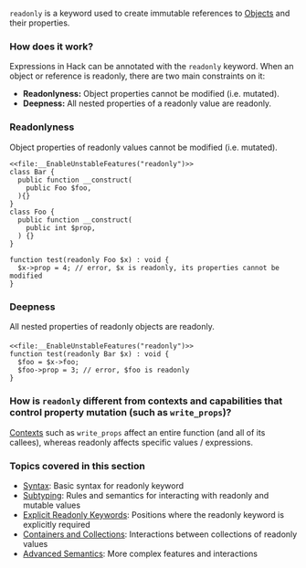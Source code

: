 `readonly` is a keyword used to create immutable references to [Objects](/hack/classes/introduction) and their properties. 

### How does it work?
Expressions in Hack can be annotated with the `readonly` keyword. When an object or reference is readonly, there are two main constraints on it:
* **Readonlyness:** Object properties cannot be modified (i.e. mutated).
* **Deepness:** All nested properties of a readonly value are readonly.


### Readonlyness
Object properties of readonly values cannot be modified (i.e. mutated).

```Hack readonly.readonlyness.hack.type-errors
<<file:__EnableUnstableFeatures("readonly")>>
class Bar {
  public function __construct(
    public Foo $foo,
  ){}
}
class Foo {
  public function __construct(
    public int $prop,
  ) {}
}

function test(readonly Foo $x) : void {
  $x->prop = 4; // error, $x is readonly, its properties cannot be modified
}
```

### Deepness
All nested properties of readonly objects are readonly.

#### 
``` Hack readonly.deepness.hack.type-errors
<<file:__EnableUnstableFeatures("readonly")>>
function test(readonly Bar $x) : void {
  $foo = $x->foo;
  $foo->prop = 3; // error, $foo is readonly
}
```

### How is `readonly` different from contexts and capabilities that control property mutation (such as `write_props`)?
[Contexts](/hack/contexts-and-capabilities/available-contexts-and-capabilities) such as `write_props` affect an entire function (and all of its callees), whereas readonly affects specific values / expressions. 


### Topics covered in this section
* [Syntax](syntax.md): Basic syntax for readonly keyword
* [Subtyping](subtyping.md): Rules and semantics for interacting with readonly and mutable values
* [Explicit Readonly Keywords](explicit-readonly-keywords.md): Positions where the readonly keyword is explicitly required
* [Containers and Collections](containers-and-collections.md): Interactions between collections of readonly values
* [Advanced Semantics](advanced-semantics.md): More complex features and interactions


